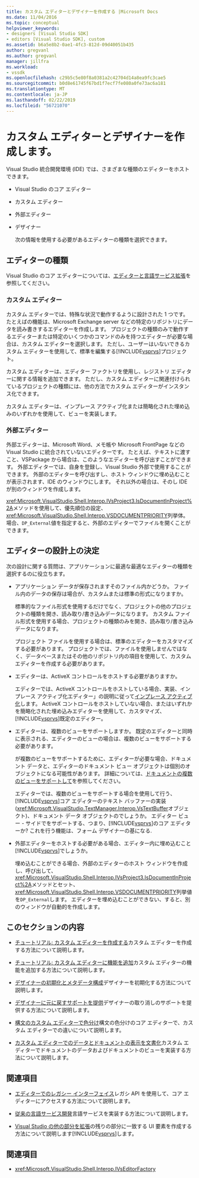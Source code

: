 ```yaml
---
title: カスタム エディターとデザイナーを作成する |Microsoft Docs
ms.date: 11/04/2016
ms.topic: conceptual
helpviewer_keywords:
- designers [Visual Studio SDK]
- editors [Visual Studio SDK], custom
ms.assetid: b6a5e8b2-0ae1-4fc3-812d-09d40051b435
author: gregvanl
ms.author: gregvanl
manager: jillfra
ms.workload:
- vssdk
ms.openlocfilehash: c29b5c5e80f8a0381a2c42704d14a8ea9fc3cae5
ms.sourcegitcommit: b0d8e61745f67bd1f7ecf7fe080a0fe73ac6a181
ms.translationtype: MT
ms.contentlocale: ja-JP
ms.lasthandoff: 02/22/2019
ms.locfileid: "56721070"
---
```

# <a name="create-custom-editors-and-designers"></a>カスタム エディターとデザイナーを作成します。
Visual Studio 統合開発環境 (IDE) では、さまざまな種類のエディターをホストできます。

- Visual Studio のコア エディター

- カスタム エディター

- 外部エディター

- デザイナー

  次の情報を使用する必要があるエディターの種類を選択できます。

## <a name="types-of-editor"></a>エディターの種類
 Visual Studio のコア エディターについては、[エディターと言語サービス拡張](../extensibility/extending-the-editor-and-language-services.md)を参照してください。

### <a name="custom-editors"></a>カスタム エディター
 カスタム エディターでは、特殊な状況で動作するように設計された 1 つです。 たとえばの機能は、Microsoft Exchange server などの特定のリポジトリにデータを読み書きするエディターを作成します。 プロジェクトの種類のみで動作するエディターまたは特定のいくつかのコマンドのみを持つエディターが必要な場合は、カスタム エディターを選択します。 ただし、ユーザーはいないできるカスタム エディターを使用して、標準を編集する[!INCLUDE[vsprvs](../code-quality/includes/vsprvs_md.md)]プロジェクト。

 カスタム エディターは、エディター ファクトリを使用し、レジストリ エディターに関する情報を追加できます。 ただし、カスタム エディターに関連付けられているプロジェクトの種類には、他の方法でカスタム エディターがインスタンス化できます。

 カスタム エディターは、インプレース アクティブ化または簡略化された埋め込みのいずれかを使用して、ビューを実装します。

### <a name="external-editors"></a>外部エディター
 外部エディターは、Microsoft Word、メモ帳や Microsoft FrontPage などの Visual Studio に統合されていないエディターです。 たとえば、テキストに渡すこと、VSPackage から場合は、このようなエディターを呼び出すことができます。 外部エディターでは、自身を登録し、Visual Studio 外部で使用することができます。 外部のエディターを呼び出すし、ホスト ウィンドウに埋め込むことが表示されます、IDE のウィンドウにします。 それ以外の場合は、そのし IDE が別のウィンドウを作成します。

 <xref:Microsoft.VisualStudio.Shell.Interop.IVsProject3.IsDocumentInProject%2A>メソッドを使用して、優先順位の設定、<xref:Microsoft.VisualStudio.Shell.Interop.VSDOCUMENTPRIORITY>列挙体。 場合、`DP_External`値を指定すると、外部のエディターでファイルを開くことができます。

## <a name="editor-design-decisions"></a>エディターの設計上の決定
 次の設計に関する質問は、アプリケーションに最適な最適なエディターの種類を選択するのに役立ちます。

- アプリケーション データが保存されますそのファイル内かどうか。 ファイル内のデータの保存は場合が、カスタムまたは標準の形式になりますか。

   標準的なファイル形式を使用するだけでなく、プロジェクトの他のプロジェクトの種類を開き、読み取り/書き込みデータになります。 カスタム ファイル形式を使用する場合、プロジェクトの種類のみを開き、読み取り/書き込みデータになります。

   プロジェクト ファイルを使用する場合は、標準のエディターをカスタマイズする必要があります。 プロジェクトでは、ファイルを使用しませんではなく、データベースまたはその他のリポジトリ内の項目を使用して、カスタム エディターを作成する必要があります。

- エディターは、ActiveX コントロールをホストする必要がありますか。

   エディターでは、ActiveX コントロールをホストしている場合、実装、インプレース アクティブ化エディター」の説明に従って[インプレース アクティブ化](../extensibility/in-place-activation.md)します。 ActiveX コントロールをホストしていない場合、またはいずれかを簡略化された埋め込みエディターを使用して、カスタマイズ、[!INCLUDE[vsprvs](../code-quality/includes/vsprvs_md.md)]既定のエディター。

- エディターは、複数のビューをサポートしますか。 既定のエディターと同時に表示される、エディターのビューの場合は、複数のビューをサポートする必要があります。

   が複数のビューをサポートするために、エディターが必要な場合、ドキュメント データと、エディターのドキュメント ビュー オブジェクトは個別のオブジェクトになる可能性があります。 詳細については、[ドキュメントの複数のビューをサポートして](../extensibility/supporting-multiple-document-views.md)を参照してください。

   エディターでは、複数のビューをサポートする場合を使用して行う、[!INCLUDE[vsprvs](../code-quality/includes/vsprvs_md.md)]コア エディターのテキスト バッファーの実装 (<xref:Microsoft.VisualStudio.TextManager.Interop.VsTextBuffer>オブジェクト)、ドキュメント データ オブジェクトのでしょうか。 エディター ビュー - サイドでをサポートする、つまり、[!INCLUDE[vsprvs](../code-quality/includes/vsprvs_md.md)]のコア エディターか? これを行う機能は、フォーム デザイナーの基になる.

- 外部エディターをホストする必要がある場合、エディター内に埋め込むこと[!INCLUDE[vsprvs](../code-quality/includes/vsprvs_md.md)]でしょうか。

   埋め込むことができる場合、外部のエディターのホスト ウィンドウを作成し、呼び出して、<xref:Microsoft.VisualStudio.Shell.Interop.IVsProject3.IsDocumentInProject%2A>メソッドとセット、<xref:Microsoft.VisualStudio.Shell.Interop.VSDOCUMENTPRIORITY>列挙値を`DP_External`します。 エディターを埋め込むことができない、すると、別のウィンドウが自動的を作成します。

## <a name="in-this-section"></a>このセクションの内容
- [チュートリアル: カスタム エディターを作成する](../extensibility/walkthrough-creating-a-custom-editor.md)カスタム エディターを作成する方法について説明します。

- [チュートリアル: カスタム エディターに機能を追加](../extensibility/walkthrough-adding-features-to-a-custom-editor.md)カスタム エディターの機能を追加する方法について説明します。

- [デザイナーの初期化とメタデータ構成](../extensibility/designer-initialization-and-metadata-configuration.md)デザイナーを初期化する方法について説明します。

- [デザイナーに元に戻すサポートを提供](../extensibility/supplying-undo-support-to-designers.md)デザイナーの取り消しのサポートを提供する方法について説明します。

- [構文のカスタム エディターで色分け](../extensibility/syntax-coloring-in-custom-editors.md)構文の色分けのコア エディターで、カスタム エディターでの違いについて説明します。

- [カスタム エディターでのデータとドキュメントの表示を文書化](../extensibility/document-data-and-document-view-in-custom-editors.md)カスタム エディターでドキュメントのデータおよびドキュメントのビューを実装する方法について説明します。

## <a name="related-sections"></a>関連項目
- [エディターでのレガシー インターフェイス](../extensibility/legacy-interfaces-in-the-editor.md)レガシ API を使用して、コア エディターにアクセスする方法について説明します。

- [従来の言語サービス開発](../extensibility/internals/developing-a-legacy-language-service.md)言語サービスを実装する方法について説明します。

- [Visual Studio の他の部分を拡張](../extensibility/extending-other-parts-of-visual-studio.md)の残りの部分に一致する UI 要素を作成する方法について説明します[!INCLUDE[vsprvs](../code-quality/includes/vsprvs_md.md)]します。

## <a name="see-also"></a>関連項目
- <xref:Microsoft.VisualStudio.Shell.Interop.IVsEditorFactory>